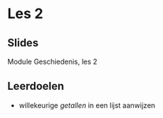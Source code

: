 # Les 2

## Slides

Module Geschiedenis, les 2

## Leerdoelen 

* willekeurige _getallen_ in een lijst aanwijzen



